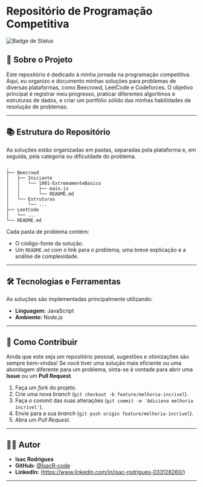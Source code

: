 # Repositório de Programação Competitiva

![Badge de Status](https://img.shields.io/static/v1?label=STATUS&message=EM%20DESENVOLVIMENTO&color=GREEN&style=for-the-badge )

## 🎯 Sobre o Projeto

Este repositório é dedicado à minha jornada na programação competitiva. Aqui, eu organizo e documento minhas soluções para problemas de diversas plataformas, como Beecrowd, LeetCode e Codeforces. O objetivo principal é registrar meu progresso, praticar diferentes algoritmos e estruturas de dados, e criar um portfólio sólido das minhas habilidades de resolução de problemas.

---

## 📚 Estrutura do Repositório

As soluções estão organizadas em pastas, separadas pela plataforma e, em seguida, pela categoria ou dificuldade do problema.

```
.
├── Beecrowd
│   ├── Iniciante
│   │   └── 1001-ExtremamenteBasico
│   │       ├── main.js
│   │       └── README.md
│   └── Estruturas
│       └── ...
├── LeetCode
│   └── ...
└── README.md
```

Cada pasta de problema contém:
*   O código-fonte da solução.
*   Um `README.md` com o link para o problema, uma breve explicação e a análise de complexidade.

---

## 🛠️ Tecnologias e Ferramentas

As soluções são implementadas principalmente utilizando:

*   **Linguagem:** JavaScript
*   **Ambiente:** Node.js

---

## 🚀 Como Contribuir

Ainda que este seja um repositório pessoal, sugestões e otimizações são sempre bem-vindas! Se você tiver uma solução mais eficiente ou uma abordagem diferente para um problema, sinta-se à vontade para abrir uma **Issue** ou um **Pull Request**.

1.  Faça um *fork* do projeto.
2.  Crie uma nova *branch* (`git checkout -b feature/melhoria-incrivel`).
3.  Faça o *commit* das suas alterações (`git commit -m 'Adiciona melhoria incrível'`).
4.  Envie para a sua *branch* (`git push origin feature/melhoria-incrivel`).
5.  Abra um *Pull Request*.

---

## 👨‍💻 Autor

*   **Isac Rodrigues**
*   **GitHub:** [@IsacR-code](https://github.com/IsacR-code )
*   **LinkedIn:** (https://www.linkedin.com/in/isac-rodrigues-033128260/)

---
